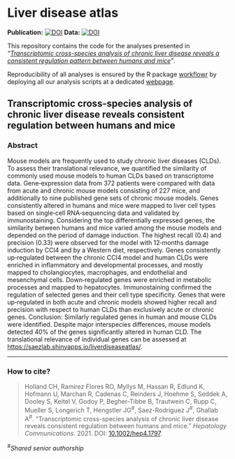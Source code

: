 
<!-- README.md is generated from README.Rmd. Please edit that file -->

# Liver disease atlas

<!-- badges: start -->

**Publication:**
[![DOI](https://img.shields.io/badge/DOI-10.1002/hep4.1797-red.svg)](https://doi.org/10.1002/hep4.1797)
**Data:**
[![DOI](https://zenodo.org/badge/DOI/10.5281/zenodo.4407207.svg)](https://doi.org/10.5281/zenodo.4407207)
<!-- badges: end -->

This repository contains the code for the analyses presented in
*“[Transcriptomic cross-species analysis of chronic liver disease
reveals a consistent regulation pattern between humans and
mice](https://doi.org/10.1002/hep4.1797)”*.

Reproducibility of all analyses is ensured by the R package
[workflowr](https://github.com/jdblischak/workflowr) by deploying all
our analysis scripts at a dedicated
[webpage](https://saezlab.github.io/liver-disease-atlas/).

## Transcriptomic cross-species analysis of chronic liver disease reveals consistent regulation between humans and mice

### Abstract

Mouse models are frequently used to study chronic liver diseases (CLDs).
To assess their translational relevance, we quantified the similarity of
commonly used mouse models to human CLDs based on transcriptome data.
Gene‐expression data from 372 patients were compared with data from
acute and chronic mouse models consisting of 227 mice, and additionally
to nine published gene sets of chronic mouse models. Genes consistently
altered in humans and mice were mapped to liver cell types based on
single‐cell RNA‐sequencing data and validated by immunostaining.
Considering the top differentially expressed genes, the similarity
between humans and mice varied among the mouse models and depended on
the period of damage induction. The highest recall (0.4) and precision
(0.33) were observed for the model with 12‐months damage induction by
CCl4 and by a Western diet, respectively. Genes consistently
up‐regulated between the chronic CCl4 model and human CLDs were enriched
in inflammatory and developmental processes, and mostly mapped to
cholangiocytes, macrophages, and endothelial and mesenchymal cells.
Down‐regulated genes were enriched in metabolic processes and mapped to
hepatocytes. Immunostaining confirmed the regulation of selected genes
and their cell type specificity. Genes that were up‐regulated in both
acute and chronic models showed higher recall and precision with respect
to human CLDs than exclusively acute or chronic genes. Conclusion:
Similarly regulated genes in human and mouse CLDs were identified.
Despite major interspecies differences, mouse models detected 40% of the
genes significantly altered in human CLD. The translational relevance of
individual genes can be assessed at
<https://saezlab.shinyapps.io/liverdiseaseatlas/>.

------------------------------------------------------------------------

### How to cite?

> Holland CH, Ramirez Flores RO, Myllys M, Hassan R, Edlund K, Hofmann
> U, Marchan R, Cadenas C, Reinders J, Hoehme S, Seddek A, Dooley S,
> Keitel V, Godoy P, Begher-Tibbe B, Trautwein C, Rupp C, Mueller S,
> Longerich T, Hengstler JG<sup>\#</sup>, Saez-Rodriguez J<sup>\#</sup>,
> Ghallab A<sup>\#</sup>. “Transcriptomic cross-species analysis of
> chronic liver disease reveals consistent regulation between humans and
> mice.” *Hepatology Communications*. 2021. DOI:
> [10.1002/hep4.1797](https://doi.org/10.1002/hep4.1797).

<sup>\#</sup>*Shared senior authorship*
